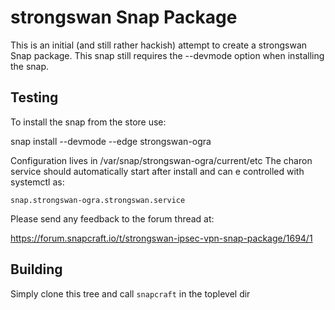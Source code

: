 # strongswan Snap Package

This is an initial (and still rather hackish) attempt to create a strongswan Snap package.
This snap still requires the --devmode option when installing the snap.

## Testing

To install the snap from the store use:

snap install --devmode --edge strongswan-ogra

Configuration lives in /var/snap/strongswan-ogra/current/etc
The charon service should automatically start after install and can e controlled with systemctl as:

`snap.strongswan-ogra.strongswan.service`

Please send any feedback to the forum thread at:

https://forum.snapcraft.io/t/strongswan-ipsec-vpn-snap-package/1694/1

## Building

Simply clone this tree and call `snapcraft` in the toplevel dir
